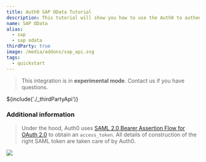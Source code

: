 ```yaml
---
title: Auth0 SAP OData Tutorial
description: This tutorial will show you how to use the Auth0 to authenticate and authorize your SAP OData services.
name: SAP OData
alias:
  - sap
  - sap odata
thirdParty: true
image: /media/addons/sap_api.svg
tags:
  - quickstart
---
```

> This integration is in __experimental mode__. Contact us if you have questions.

${include('./_thirdPartyApi')}

### Additional information

> Under the hood, Auth0 uses [SAML 2.0 Bearer Assertion Flow for OAuth 2.0](http://help.sap.com/saphelp_nw74/helpdata/en/12/41087770d9441682e3e02958997846/content.htm) to obtain an `access_token`. All details of construction of the right SAML token are taken care of by Auth0.

![](https://docs.google.com/drawings/d/1cG4mJy742ZW1ixcMdh3XZmRPxRJldt5pax5ktfb6Ff4/pub?w=744&amp;h=425)
